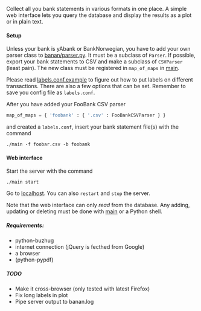 Collect all you bank statements in various formats in one place. A simple web interface lets you query the database and display the results as a plot or in plain text.

#### Setup

Unless your bank is yAbank or BankNorwegian, you have to add your own parser class to [banan/parser.py](https://github.com/kjempelodott/banan/tree/master/banan/parser.py). It must be a subclass of `Parser`. If possible, export your bank statements to CSV and make a subclass of `CSVParser` (least pain). The new class must be registered in `map_of_maps` in [main](https://github.com/kjempelodott/banan/tree/master/main).

Please read [labels.conf.example](https://github.com/kjempelodott/banan/tree/master/labels.conf.example) to figure out how to put labels on different transactions. There are also a few options that can be set. Remember to save you config file as `labels.conf`.

After you have added your FooBank CSV parser

```python
map_of_maps = { 'foobank' : { '.csv' : FooBankCSVParser } }
```

and created a `labels.conf`, insert your bank statement file(s) with the command

```
./main -f foobar.csv -b foobank
```

#### Web interface

Start the server with the command

```
./main start
```

Go to [localhost](http://127.0.0.1:8000). You can also `restart` and `stop` the server. 

Note that the web interface can only *read* from the database. Any adding, updating or deleting must be done with [main](https://github.com/kjempelodott/banan/tree/master/main) or a Python shell.

##### Requirements:
* python-buzhug
* internet connection (jQuery is fecthed from Google)
* a browser
* (python-pypdf)

##### TODO
* Make it cross-browser (only tested with latest Firefox)
* Fix long labels in plot
* Pipe server output to banan.log